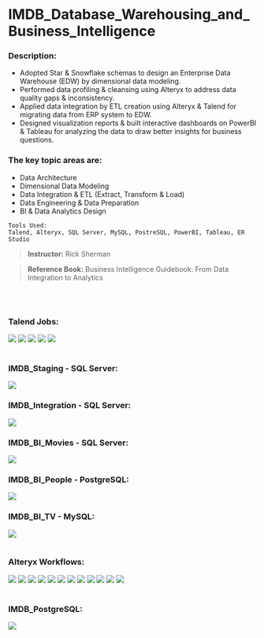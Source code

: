 # IMDB_Database_Warehousing_and_Business_Intelligence
### **Description:**
* Adopted Star &amp; Snowflake schemas to design an Enterprise Data Warehouse (EDW) by dimensional data modeling.
* Performed data profiling &amp; cleansing using Alteryx to address data quality gaps &amp; inconsistency.
* Applied data integration by ETL creation using Alteryx &amp; Talend for migrating data from ERP system to EDW.
* Designed visualization reports &amp; built interactive dashboards on PowerBI &amp; Tableau for analyzing the data to draw better insights for business questions.

### **The key topic areas are:**
* Data Architecture
* Dimensional Data Modeling
* Data Integration &amp; ETL (Extract, Transform &amp; Load)
* Data Engineering &amp; Data Preparation
* BI &amp; Data Analytics Design

```
Tools Used:
Talend, Alteryx, SQL Server, MySQL, PostreSQL, PowerBI, Tableau, ER Studio
```
> **Instructor:** Rick Sherman

> **Reference Book:** Business Intelligence Guidebook: From Data Integration to Analytics 

<br/><br/>
### **Talend Jobs:**
![](2022-06-05-17-22-41.png)
![](2022-06-05-17-23-21.png)
![](2022-06-05-17-23-30.png)
![](2022-06-05-17-23-37.png)
![](2022-06-05-17-23-46.png)
<br/><br/>
### **IMDB_Staging - SQL Server:**
![](2022-06-05-17-27-10.png)
### **IMDB_Integration - SQL Server:**
![](2022-06-05-17-30-43.png)
### **IMDB_BI_Movies - SQL Server:**
![](2022-06-05-17-31-40.png)
### **IMDB_BI_People - PostgreSQL:**
![](2022-06-05-17-32-14.png)
### **IMDB_BI_TV - MySQL:**
![](2022-06-05-17-32-43.png)
<br/><br/>
### **Alteryx Workflows:**
![](2022-06-05-10-20-42.png)
![](2022-06-05-10-27-15.png)
![](2022-06-05-10-27-54.png)
![](2022-06-05-10-28-40.png)
![](2022-06-05-10-29-16.png)
![](2022-06-05-10-29-59.png)
![](2022-06-05-10-30-27.png)
![](2022-06-05-10-32-52.png)
![](2022-06-05-10-42-16.png)
![](2022-06-05-10-44-20.png)
![](2022-06-05-10-45-20.png)
![](2022-06-05-10-46-24.png)
<br/><br/>
### **IMDB_PostgreSQL:**
![](2022-06-05-10-51-15.png)